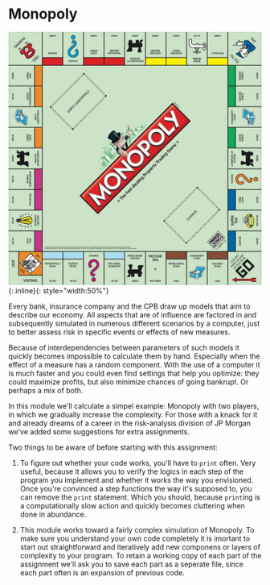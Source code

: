 # Monopoly

![](MonopolyBordInternationaal.jpg){:.inline}{: style="width:50%"}

Every bank, insurance company and the CPB draw up models that aim to describe our economy. All aspects that are of influence are factored in and subsequently simulated in numerous different scenarios by a computer, just to better assess risk in specific events or effects of new measures. 

Because of interdependencies between parameters of such models it quickly becomes impossible to calculate them by hand. Especially when the effect of a measure has a random component. With the use of a computer it is much faster and you could even find settings that help you optimize: they could maximize profits, but also minimize chances of going bankrupt. Or perhaps a mix of both.

In this module we'll calculate a simpel example: Monopoly with two players, in which we gradually increase the complexity. For those with a knack for it and already dreams of a career in the risk-analysis division of JP Morgan we've added some suggestions for extra assignments.

Two things to be aware of before starting with this assignment:

1. To figure out whether your code works, you'll have to `print` often. Very useful, because it allows you to verify the logics in each step of the program you implement and whether it works the way you envisioned. Once you're convinced a step functions the way it's supposed to, you can remove the `print` statement. Which you should, because `print`ing is a computationally slow action and quickly becomes cluttering when done in abundance.

2. This module works toward a fairly complex simulation of Monopoly. To make sure you understand your own code completely it is imortant to start out straightforward and iteratively add new componens or layers of complexity to your program. To retain a working copy of each part of the assignment we'll ask you to save each part as a seperate file, since each part often is an expansion of previous code.
